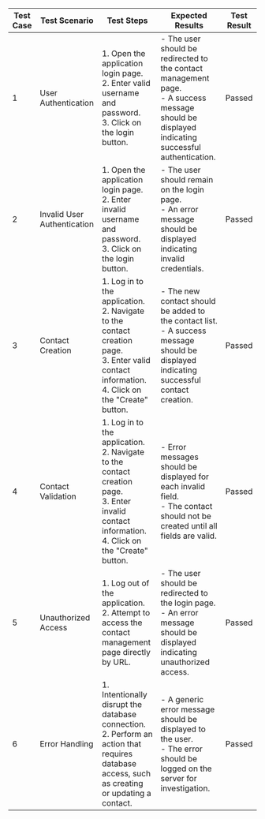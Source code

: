 | Test Case | Test Scenario               | Test Steps                                                                                                                                              | Expected Results                                                                                                                                 | Test Result |
| --------- | --------------------------- | ------------------------------------------------------------------------------------------------------------------------------------------------------- | ------------------------------------------------------------------------------------------------------------------------------------------------ | ----------- |
| 1         | User Authentication         | 1. Open the application login page.<br>2. Enter valid username and password.<br>3. Click on the login button.                                           | - The user should be redirected to the contact management page.<br>- A success message should be displayed indicating successful authentication. | Passed      |
| 2         | Invalid User Authentication | 1. Open the application login page.<br>2. Enter invalid username and password.<br>3. Click on the login button.                                         | - The user should remain on the login page.<br>- An error message should be displayed indicating invalid credentials.                            | Passed      |
| 3         | Contact Creation            | 1. Log in to the application.<br>2. Navigate to the contact creation page.<br>3. Enter valid contact information.<br>4. Click on the "Create" button.   | - The new contact should be added to the contact list.<br>- A success message should be displayed indicating successful contact creation.        | Passed      |
| 4         | Contact Validation          | 1. Log in to the application.<br>2. Navigate to the contact creation page.<br>3. Enter invalid contact information.<br>4. Click on the "Create" button. | - Error messages should be displayed for each invalid field.<br>- The contact should not be created until all fields are valid.                  | Passed      |
| 5         | Unauthorized Access         | 1. Log out of the application.<br>2. Attempt to access the contact management page directly by URL.                                                     | - The user should be redirected to the login page.<br>- An error message should be displayed indicating unauthorized access.                     | Passed      |
| 6         | Error Handling              | 1. Intentionally disrupt the database connection.<br>2. Perform an action that requires database access, such as creating or updating a contact.        | - A generic error message should be displayed to the user.<br>- The error should be logged on the server for investigation.                      | Passed      |
